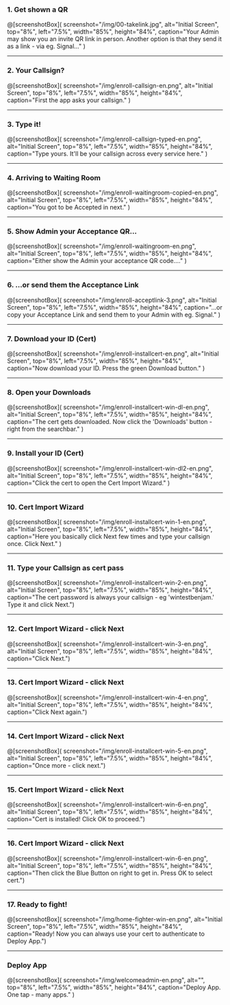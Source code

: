 ### 1. Get shown a QR
@[screenshotBox](
  screenshot="/img/00-takelink.jpg",
  alt="Initial Screen",
  top="8%", left="7.5%", width="85%", height="84%",
  caption="Your Admin may show you an invite QR link in person. Another option is that they send it as a link - via eg. Signal..."
)

---

### 2. Your Callsign?
@[screenshotBox](
  screenshot="/img/enroll-callsign-en.png",
  alt="Initial Screen",
  top="8%", left="7.5%", width="85%", height="84%",
  caption="First the app asks your callsign."
)

---

### 3. Type it!
@[screenshotBox](
  screenshot="/img/enroll-callsign-typed-en.png",
  alt="Initial Screen",
  top="8%", left="7.5%", width="85%", height="84%",
  caption="Type yours. It'll be your callsign across every service here."
)

---

### 4. Arriving to Waiting Room
@[screenshotBox](
  screenshot="/img/enroll-waitingroom-copied-en.png",
  alt="Initial Screen",
  top="8%", left="7.5%", width="85%", height="84%",
  caption="You got to be Accepted in next."
)

---

### 5. Show Admin your Acceptance QR...
@[screenshotBox](
  screenshot="/img/enroll-waitingroom-en.png",
  alt="Initial Screen",
  top="8%", left="7.5%", width="85%", height="84%",
  caption="Either show the Admin your acceptance QR code...."
)

---

### 6. ...or send them the Acceptance Link
@[screenshotBox](
  screenshot="/img/enroll-acceptlink-3.png",
  alt="Initial Screen",
  top="8%", left="7.5%", width="85%", height="84%",
  caption="...or copy your Acceptance Link and send them to your Admin with eg. Signal."
)

---

### 7. Download your ID (Cert)
@[screenshotBox](
  screenshot="/img/enroll-installcert-en.png",
  alt="Initial Screen",
  top="8%", left="7.5%", width="85%", height="84%",
  caption="Now download your ID. Press the green Download button."
)

---

### 8. Open your Downloads
@[screenshotBox](
  screenshot="/img/enroll-installcert-win-dl-en.png",
  alt="Initial Screen",
  top="8%", left="7.5%", width="85%", height="84%",
  caption="The cert gets downloaded. Now click the 'Downloads' button - right from the searchbar."
)

---
### 9. Install your ID (Cert)
@[screenshotBox](
  screenshot="/img/enroll-installcert-win-dl2-en.png",
  alt="Initial Screen",
  top="8%", left="7.5%", width="85%", height="84%",
  caption="Click the cert to open the Cert Import Wizard."
)

---

### 10. Cert Import Wizard
@[screenshotBox](
  screenshot="/img/enroll-installcert-win-1-en.png",
  alt="Initial Screen",
  top="8%", left="7.5%", width="85%", height="84%",
  caption="Here you basically click Next few times and type your callsign once. Click Next."
)

---

### 11. Type your Callsign as cert pass
@[screenshotBox](
  screenshot="/img/enroll-installcert-win-2-en.png",
  alt="Initial Screen",
  top="8%", left="7.5%", width="85%", height="84%",
  caption="The cert password is always your callsign - eg 'wintestbenjam.' Type it and click Next.")

--- 

### 12. Cert Import Wizard - click Next
@[screenshotBox](
  screenshot="/img/enroll-installcert-win-3-en.png",
  alt="Initial Screen",
  top="8%", left="7.5%", width="85%", height="84%",
  caption="Click Next.")


---

### 13. Cert Import Wizard - click Next
@[screenshotBox](
  screenshot="/img/enroll-installcert-win-4-en.png",
  alt="Initial Screen",
  top="8%", left="7.5%", width="85%", height="84%",
  caption="Click Next again.")


---

### 14. Cert Import Wizard - click Next
@[screenshotBox](
  screenshot="/img/enroll-installcert-win-5-en.png",
  alt="Initial Screen",
  top="8%", left="7.5%", width="85%", height="84%",
  caption="Once more - click next.")

---

### 15. Cert Import Wizard - click Next
@[screenshotBox](
  screenshot="/img/enroll-installcert-win-6-en.png",
  alt="Initial Screen",
  top="8%", left="7.5%", width="85%", height="84%",
  caption="Cert is installed! Click OK to proceed.")

---

### 16. Cert Import Wizard - click Next
@[screenshotBox](
  screenshot="/img/enroll-installcert-win-6-en.png",
  alt="Initial Screen",
  top="8%", left="7.5%", width="85%", height="84%",
  caption="Then click the Blue Button on right to get in. Press OK to select cert.")

---

### 17. Ready to fight!
@[screenshotBox](
  screenshot="/img/home-fighter-win-en.png",
  alt="Initial Screen",
  top="8%", left="7.5%", width="85%", height="84%",
  caption="Ready! Now you can always use your cert to authenticate to Deploy App.")

---
### Deploy App
@[screenshotBox](
  screenshot="/img/welcomeadmin-en.png",
  alt="",
  top="8%", left="7.5%", width="85%", height="84%",
  caption="Deploy App. One tap - many apps."
)

